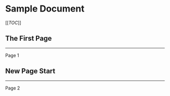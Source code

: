 # Sample Document

[[_TOC_]]


## The First Page

---
Page 1
<div style="page-break-before:always;"></div>

## New Page Start

---
Page 2

